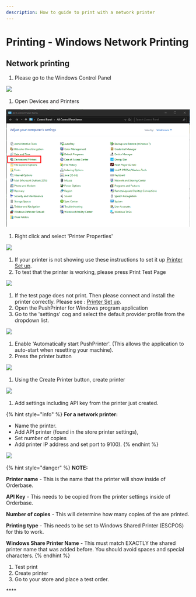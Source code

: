 ```yaml
---
description: How to guide to print with a network printer
---
```


# Printing - Windows Network Printing

## **Network printing**

1. Please go to the Windows Control Panel

![](../.gitbook/assets/untitled%20%283%29.png)

1. Open Devices and Printers

![](../.gitbook/assets/untitled-1%20%284%29%20%281%29.png)

1. Right click and select 'Printer Properties'

![](../.gitbook/assets/untitled-2%20%285%29.png)

1. If your printer is not showing use these instructions to set it up [Printer Set up](printing-add-a-printer-to-windows.md).
2. To test that the printer is working, please press Print Test Page

![](../.gitbook/assets/untitled-3%20%284%29.png)

1. If the test page does not print. Then please connect and install the printer correctly. Please see : [Printer Set up](https://www.notion.so/cloudwaitresswiki/Printing-Add-a-printer-18689e4654fe4978b20aeb82b581d81e).
2. Open the PushPrinter for Windows program application
3. Go to the 'settings' cog and select the default provider profile from the dropdown list.

![](../.gitbook/assets/untitled-4%20%282%29.png)

1. Enable 'Automatically start PushPrinter'. \(This allows the application to auto-start when resetting your machine\).
2. Press the printer button

![](../.gitbook/assets/untitled-6.png)

1. Using the Create Printer button, create printer

![](../.gitbook/assets/untitled-7%20%284%29.png)

1. Add settings including API key from the printer just created.

{% hint style="info" %}
**For a network printer:**

* Name the printer. 
* Add API printer \(found in the store printer settings\), 
* Set number of copies 
* Add printer IP address and set port to 9100\).
{% endhint %}

![](../.gitbook/assets/untitled-8%20%283%29.png)

{% hint style="danger" %}
**NOTE:**

**Printer name** - This is the name that the printer will show inside of Orderbase.

**API Key** - This needs to be copied from the printer settings inside of Orderbase.

**Number of copies** - This will determine how many copies of the are printed.

**Printing type** - This needs to be set to Windows Shared Printer \(ESCPOS\) for this to work.

**Windows Share Printer Name** - This must match EXACTLY the shared printer name that was added before. You should avoid spaces and special characters.
{% endhint %}

1. Test print
2. Create printer
3. Go to your store and place a test order.

\*\*\*\*

